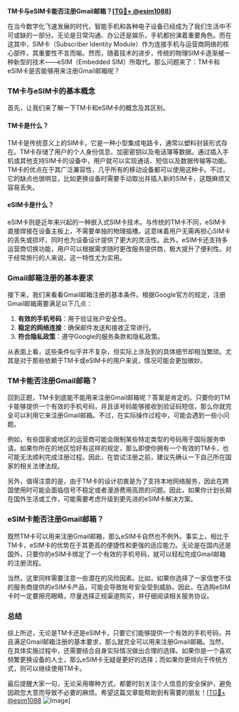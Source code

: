 **TM卡与eSIM卡能否注册Gmail邮箱？[[TG💪+ @esim1088](https://t.me/s/esim1088)]**

在当今数字化飞速发展的时代，智能手机和各种电子设备已经成为了我们生活中不可或缺的一部分。无论是日常沟通、办公还是娱乐，手机都扮演着重要角色。而在这其中，SIM卡（Subscriber Identity Module）作为连接手机与运营商网络的核心部件，其重要性不言而喻。然而，随着技术的进步，传统的物理SIM卡逐渐被一种新型的技术——eSIM（Embedded SIM）所取代。那么问题来了：TM卡和eSIM卡是否能够用来注册Gmail邮箱呢？

### TM卡与eSIM卡的基本概念

首先，让我们来了解一下TM卡和eSIM卡的概念及其区别。

#### TM卡是什么？
TM卡是传统意义上的SIM卡，它是一种小型集成电路卡，通常以塑料封装形式存在。TM卡存储了用户的个人身份信息、加密密钥以及电话簿等数据。通过插入手机或其他支持SIM卡的设备中，用户就可以实现通话、短信以及数据传输等功能。TM卡的优点在于其广泛兼容性，几乎所有的移动设备都可以使用这种卡。不过，它的缺点也很明显，比如更换设备时需要手动取出并插入新的SIM卡，这既麻烦又容易丢失。

#### eSIM卡是什么？
eSIM卡则是近年来兴起的一种嵌入式SIM卡技术。与传统的TM卡不同，eSIM卡直接焊接在设备主板上，不需要单独的物理插槽。这意味着用户无需再担心SIM卡的丢失或损坏，同时也为设备设计提供了更大的灵活性。此外，eSIM卡还支持多运营商切换功能，用户可以根据需求随时更改服务提供商，极大提升了便利性。对于经常旅行的人来说，这一特性尤为实用。

### Gmail邮箱注册的基本要求

接下来，我们来看看Gmail邮箱注册的基本条件。根据Google官方的规定，注册Gmail邮箱需要满足以下几点：

1. **有效的手机号码**：用于验证账户安全性。
2. **稳定的网络连接**：确保邮件发送和接收正常进行。
3. **符合隐私政策**：遵守Google的服务条款和隐私政策。

从表面上看，这些条件似乎并不复杂，但实际上涉及到的具体细节却相当繁琐。尤其是对于那些依赖于TM卡或eSIM卡的用户来说，情况可能会更加微妙。

### TM卡能否注册Gmail邮箱？

回到正题，TM卡到底能不能用来注册Gmail邮箱呢？答案是肯定的。只要你的TM卡能够提供一个有效的手机号码，并且该号码能够接收到验证码短信，那么你就完全可以利用它来注册Gmail邮箱。不过，在实际操作过程中，可能会遇到一些小问题。

例如，有些国家或地区的运营商可能会限制某些特定类型的号码用于国际服务申请。如果你所在的地区恰好有这样的规定，那么即使你拥有一个有效的TM卡，也可能无法顺利完成注册过程。因此，在尝试注册之前，建议先确认一下自己所在国家的相关法律法规。

另外，值得注意的是，由于TM卡的设计初衷是为了支持本地网络服务，因此在跨国使用时可能会面临信号不稳定或者漫游费用高昂的问题。因此，如果你计划长期在国外生活或工作，可能需要考虑升级到更先进的eSIM卡解决方案。

### eSIM卡能否注册Gmail邮箱？

既然TM卡可以用来注册Gmail邮箱，那么eSIM卡自然也不例外。事实上，相比于TM卡，eSIM卡的优势在于其更高的便捷性和更强的适应能力。无论是在国内还是国外，只要你的eSIM卡绑定了一个有效的手机号码，就可以轻松完成Gmail邮箱的注册流程。

当然，这里同样需要注意一些潜在的风险因素。比如，如果你选择了一家信誉不佳的服务商提供的eSIM卡产品，可能会导致账号安全受到威胁。因此，在选购eSIM卡时一定要擦亮眼睛，尽量选择正规渠道购买，并仔细阅读相关服务协议。

### 总结

综上所述，无论是TM卡还是eSIM卡，只要它们能够提供一个有效的手机号码，并且满足Gmail邮箱注册的基本要求，那么就完全可以用来注册Gmail邮箱。当然，在具体实施过程中，还需要结合自身实际情况做出合理的选择。如果你是一个喜欢频繁更换设备的人士，那么eSIM卡无疑是更好的选择；而如果你更倾向于传统方式，则可以继续使用TM卡。

最后提醒大家一句，无论采用哪种方式，都要时刻关注个人信息的安全保护，避免因疏忽大意而导致不必要的麻烦。希望这篇文章能帮助到有需要的朋友！[[TG💪+ @esim1088](https://t.me/s/esim1088) ![Image](https://i.postimg.cc/4NQfJmqS/Snipaste-2025-05-13-00-14-12.png)]